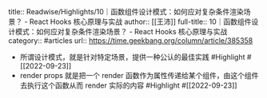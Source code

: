title:: Readwise/Highlights/10｜函数组件设计模式：如何应对复杂条件渲染场景？ - React Hooks 核心原理与实战
author:: [[王沛]]
full-title:: 10｜函数组件设计模式：如何应对复杂条件渲染场景？ - React Hooks 核心原理与实战
category:: #articles
url:: https://time.geekbang.org/column/article/385358

- 所谓设计模式，就是针对特定场景，提供一种公认的最佳实践 #Highlight #[[2022-09-23]]
- render props 就是把一个 render 函数作为属性传递给某个组件，由这个组件去执行这个函数从而 render 实际的内容 #Highlight #[[2022-09-23]]